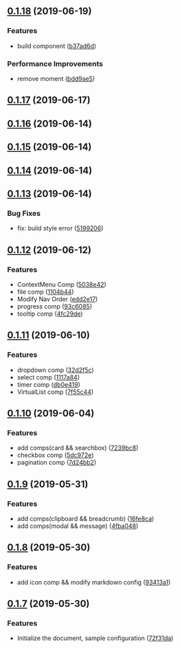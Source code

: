 ## [0.1.18](https://github.com/minteliuwm/ndc-ui/compare/v0.1.17...v0.1.18) (2019-06-19)


### Features

* build component ([b37ad6d](https://github.com/minteliuwm/ndc-ui/commit/b37ad6d))


### Performance Improvements

* remove moment ([bdd9ae5](https://github.com/minteliuwm/ndc-ui/commit/bdd9ae5))



## [0.1.17](https://github.com/minteliuwm/ndc-ui/compare/v0.1.16...v0.1.17) (2019-06-17)



## [0.1.16](https://github.com/minteliuwm/ndc-ui/compare/v0.1.15...v0.1.16) (2019-06-14)



## [0.1.15](https://github.com/minteliuwm/ndc-ui/compare/v0.1.14...v0.1.15) (2019-06-14)



## [0.1.14](https://github.com/minteliuwm/ndc-ui/compare/v0.1.13...v0.1.14) (2019-06-14)



## [0.1.13](https://github.com/minteliuwm/ndc-ui/compare/v0.1.12...v0.1.13) (2019-06-14)


### Bug Fixes

* fix: build style error ([5199206](https://github.com/minteliuwm/ndc-ui/commit/5199206))



## [0.1.12](https://github.com/minteliuwm/ndc-ui/compare/v0.1.11...v0.1.12) (2019-06-12)


### Features

* ContextMenu Comp ([5038e42](https://github.com/minteliuwm/ndc-ui/commit/5038e42))
* file comp ([1104b44](https://github.com/minteliuwm/ndc-ui/commit/1104b44))
* Modify Nav Order ([edd2e17](https://github.com/minteliuwm/ndc-ui/commit/edd2e17))
* progress comp ([93c6085](https://github.com/minteliuwm/ndc-ui/commit/93c6085))
* tooltip comp ([4fc29de](https://github.com/minteliuwm/ndc-ui/commit/4fc29de))



## [0.1.11](https://github.com/minteliuwm/ndc-ui/compare/v0.1.10...v0.1.11) (2019-06-10)


### Features

* dropdown comp ([32d2f5c](https://github.com/minteliuwm/ndc-ui/commit/32d2f5c))
* select comp ([1117a84](https://github.com/minteliuwm/ndc-ui/commit/1117a84))
* timer comp ([db0e419](https://github.com/minteliuwm/ndc-ui/commit/db0e419))
* VirtualList comp ([7f55c44](https://github.com/minteliuwm/ndc-ui/commit/7f55c44))



## [0.1.10](https://github.com/minteliuwm/ndc-ui/compare/v0.1.9...v0.1.10) (2019-06-04)


### Features

* add comps(card && searchbox) ([7239bc8](https://github.com/minteliuwm/ndc-ui/commit/7239bc8))
* checkbox comp ([5dc972e](https://github.com/minteliuwm/ndc-ui/commit/5dc972e))
* pagination comp ([7d24bb2](https://github.com/minteliuwm/ndc-ui/commit/7d24bb2))



## [0.1.9](https://github.com/minteliuwm/ndc-ui/compare/v0.1.8...v0.1.9) (2019-05-31)


### Features

* add comps(clipboard && breadcrumb) ([16fe8ca](https://github.com/minteliuwm/ndc-ui/commit/16fe8ca))
* add comps(modal && message) ([4fba048](https://github.com/minteliuwm/ndc-ui/commit/4fba048))



## [0.1.8](https://github.com/minteliuwm/ndc-ui/compare/v0.1.7...v0.1.8) (2019-05-30)


### Features

* add icon comp && modify markdown config ([93413a1](https://github.com/minteliuwm/ndc-ui/commit/93413a1))



## [0.1.7](https://github.com/minteliuwm/ndc-ui/compare/72f31da...v0.1.7) (2019-05-30)


### Features

* Initialize the document, sample configuration ([72f31da](https://github.com/minteliuwm/ndc-ui/commit/72f31da))



